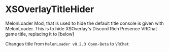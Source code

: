 # XSOverlayTitleHider
MelonLoader Mod, that is used to hide the default title console is given with MelonLoader. This is to hide XSOverlay's Discord Rich Presence VRChat game title, replacing it to [below]

Changes title from `MelonLoader v0.2.3 Open-Beta` to `VRChat`
